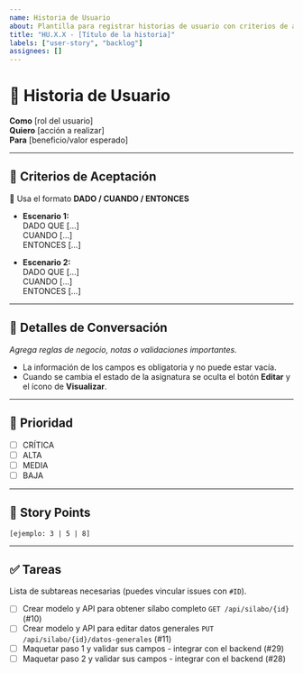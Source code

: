 ```yaml
---
name: Historia de Usuario
about: Plantilla para registrar historias de usuario con criterios de aceptación y tareas
title: "HU.X.X - [Título de la historia]"
labels: ["user-story", "backlog"]
assignees: []
---
```


# 📌 Historia de Usuario

**Como** [rol del usuario]  
**Quiero** [acción a realizar]  
**Para** [beneficio/valor esperado]

---

## 🎯 Criterios de Aceptación

📌 Usa el formato **DADO / CUANDO / ENTONCES**

- **Escenario 1:**  
  DADO QUE [...]  
  CUANDO [...]  
  ENTONCES [...]

- **Escenario 2:**  
  DADO QUE [...]  
  CUANDO [...]  
  ENTONCES [...]

---

## 💬 Detalles de Conversación

_Agrega reglas de negocio, notas o validaciones importantes._

- La información de los campos es obligatoria y no puede estar vacía.
- Cuando se cambia el estado de la asignatura se oculta el botón **Editar** y el ícono de **Visualizar**.

---

## 🚦 Prioridad

- [ ] CRÍTICA
- [ ] ALTA
- [ ] MEDIA
- [ ] BAJA

---

## 🧮 Story Points

`[ejemplo: 3 | 5 | 8]`

---

## ✅ Tareas

Lista de subtareas necesarias (puedes vincular issues con `#ID`).

- [ ] Crear modelo y API para obtener sílabo completo `GET /api/silabo/{id}` (#10)
- [ ] Crear modelo y API para editar datos generales `PUT /api/silabo/{id}/datos-generales` (#11)
- [ ] Maquetar paso 1 y validar sus campos - integrar con el backend (#29)
- [ ] Maquetar paso 2 y validar sus campos - integrar con el backend (#28)
